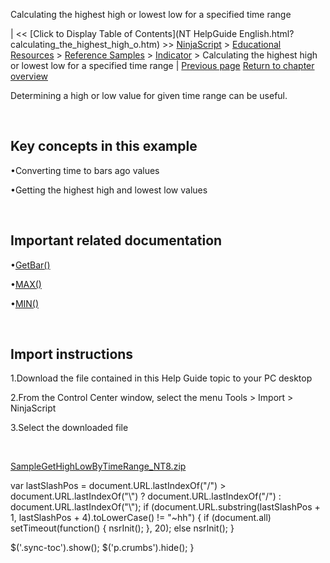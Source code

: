 ﻿










 


Calculating the highest high or lowest low for a specified time range







| &lt;&lt; [Click to Display Table of Contents](NT HelpGuide English.html?calculating_the_highest_high_o.htm) &gt;&gt;
 [NinjaScript](ninjascript.htm) &gt; [Educational Resources](educational_resources.htm) &gt; [Reference Samples](reference_samples.htm) &gt; [Indicator](indicator2.htm) &gt;
Calculating the highest high or lowest low for a specified time range | [Previous page](indicator2.htm)
[Return to chapter overview](indicator2.htm)










Determining a high or low value for given time range can be useful.


 


Key concepts in this example
----------------------------


•Converting time to bars ago values

•Getting the highest high and lowest low values

 


Important related documentation
-------------------------------


•[GetBar()](getbar.htm)

•[MAX()](maximum_max.htm)

•[MIN()](minimum_min.htm)

 


Import instructions
-------------------


1.Download the file contained in this Help Guide topic to your PC desktop

2.From the Control Center window, select the menu Tools &gt; Import &gt; NinjaScript

3.Select the downloaded file

 


[SampleGetHighLowByTimeRange\_NT8.zip](https://ninjatrader.com/support/helpGuides/nt8/samples/SampleGetHighLowByTimeRange_NT8.zip)





 
 var lastSlashPos = document.URL.lastIndexOf("/") &gt; document.URL.lastIndexOf("\\") ? document.URL.lastIndexOf("/") : document.URL.lastIndexOf("\\");
 if (document.URL.substring(lastSlashPos + 1, lastSlashPos + 4).toLowerCase() != "~hh") {
 if (document.all) setTimeout(function() {
 nsrInit();
 }, 20);
 else nsrInit();
 }
 
 
 $('.sync-toc').show();
 $('p.crumbs').hide();
 }
 
 
 



